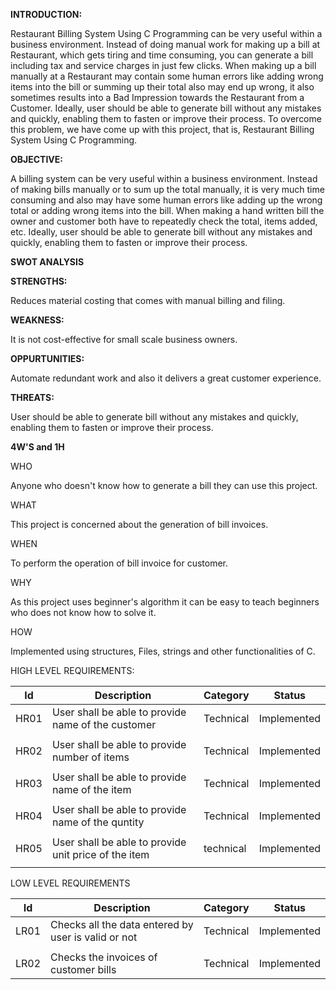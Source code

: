 
**INTRODUCTION:**

Restaurant Billing System Using C Programming can be very useful within a business environment. Instead of doing manual work for making up a bill at Restaurant, which gets tiring and time consuming, you can generate a bill including tax and service charges in just few clicks. When making up a bill manually at a Restaurant may contain some human errors like adding wrong items into the bill or summing up their total also may end up wrong, it also sometimes results into a Bad Impression towards the Restaurant from a Customer. Ideally, user should be able to generate bill without any mistakes and quickly, enabling them to fasten or improve their process. To overcome this problem, we have come up with this project, that is, Restaurant Billing System Using C Programming. 
      
**OBJECTIVE:**

A billing system can be very useful within a business environment. Instead of making bills manually or to sum up the total manually, it is very much time consuming and also may have some human errors like adding up the wrong total or adding wrong items into the bill. When making a hand written bill the owner and customer both have to repeatedly check the total, items added, etc. Ideally, user should be able to generate bill without any mistakes and quickly, enabling them to fasten or improve their process. 
      
 **SWOT ANALYSIS**
      
**STRENGTHS:**

Reduces material costing that comes with manual billing and filing.

**WEAKNESS:**

It is not cost-effective for small scale business owners.

**OPPURTUNITIES:**

Automate redundant work and also it	delivers a great customer experience.

**THREATS:**

User should be able to generate bill without any mistakes and quickly, enabling them to fasten or improve their process.

**4W'S and 1H**

WHO

Anyone who doesn't know how to generate a bill they can use this project.

WHAT

This project is concerned about the generation of bill invoices.

WHEN

To perform the operation of bill invoice for customer.

WHY

As this project uses beginner's algorithm it can be easy to teach beginners who does not know how to solve it.

HOW

Implemented using structures, Files, strings and other functionalities of C.

HIGH LEVEL REQUIREMENTS:

Id       |  Description                           |  Category |  Status
---------|----------------------------------------|-----------|---------
HR01     | User shall be able to provide name of the customer    | Technical | Implemented
         |                          |
HR02     | User shall be able to provide number of items| Technical | Implemented
         |                                   |                                  
HR03     | User shall be able to provide name of the item  | Technical | Implemented
         |                                |
HR04     | User shall be able to provide name of the quntity   | Technical | Implemented
         |                            |
HR05     | User shall be able to provide unit price of the item      | technical | Implemented
         |                     |
         
         
LOW LEVEL REQUIREMENTS

Id       |  Description                           |  Category |  Status
---------|----------------------------------------|-----------|---------
LR01     | Checks all the data entered by user is valid or not | Technical | Implemented
         |                            |         
LR02     | Checks the invoices of customer bills  | Technical | Implemented    






           

           
